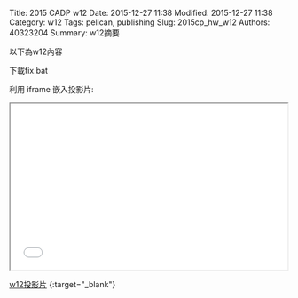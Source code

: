Title: 2015 CADP w12
Date: 2015-12-27 11:38
Modified: 2015-12-27 11:38
Category: w12
Tags: pelican, publishing
Slug: 2015cp_hw_w12
Authors: 40323204
Summary: w12摘要

以下為w12內容

下載fix.bat

利用 iframe 嵌入投影片:

<iframe src="simplest10.html" width="500" height="300"></iframe>

[w12投影片](simplest10.html)
{:target="_blank"}



